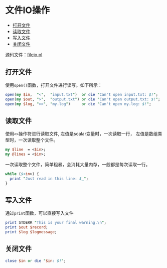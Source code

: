 # 文件IO操作
<!-- vim-markdown-toc GFM -->

* [打开文件](#打开文件)
* [读取文件](#读取文件)
* [写入文件](#写入文件)
* [关闭文件](#关闭文件)

<!-- vim-markdown-toc -->

源码文件：[fileio.pl](src/fileio.pl)

## 打开文件

使用`open()`函数，打开文件进行读写。如下所示：

```perl
open(my $in,  "<",  "input.txt")  or die "Can't open input.txt: $!";
open(my $out, ">",  "output.txt") or die "Can't open output.txt: $!";
open(my $log, ">>", "my.log")     or die "Can't open my.log: $!";
```

## 读取文件


使用`<>`操作符进行读取文件, 左值是scalar变量时，一次读取一行，
左值是数组类型时，一次读取整个文件。


```perl
my $line  = <$in>;
my @lines = <$in>;
```

一次读取整个文件，简单粗暴，会消耗大量内存，一般都是每次读取一行。


```perl
while ($<in>) {
  print "Just read in this line: $_";
}
```

## 写入文件

通过`print`函数，可以直接写入文件


```perl
print STDERR "This is your final warning.\n";
print $out $record;
print $log $logmessage;
```

## 关闭文件


```perl
close $in or die "$in: $!";
```

